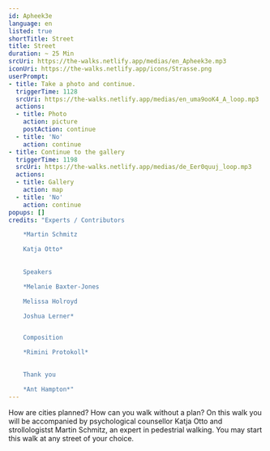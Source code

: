 ```yaml
---
id: Apheek3e
language: en
listed: true
shortTitle: Street
title: Street
duration: ~ 25 Min
srcUri: https://the-walks.netlify.app/medias/en_Apheek3e.mp3
iconUri: https://the-walks.netlify.app/icons/Strasse.png
userPrompt: 
- title: Take a photo and continue.
  triggerTime: 1128
  srcUri: https://the-walks.netlify.app/medias/en_uma9ooK4_A_loop.mp3
  actions:
  - title: Photo
    action: picture
    postAction: continue
  - title: 'No'
    action: continue
- title: Continue to the gallery
  triggerTime: 1198
  srcUri: https://the-walks.netlify.app/medias/de_Eer0quuj_loop.mp3
  actions:
  - title: Gallery
    action: map
  - title: 'No'
    action: continue 
popups: []
credits: "Experts / Contributors

	*Martin Schmitz

	Katja Otto*
	
	
	Speakers

	*Melanie Baxter-Jones

	Melissa Holroyd

	Joshua Lerner*


	Composition

	*Rimini Protokoll*

	
	Thank you

	*Ant Hampton*"
---
```

How are cities planned? How can you walk without a plan? On this walk you will be accompanied by psychological counsellor Katja Otto and strollologistst Martin Schmitz, an expert in pedestrial walking. You may start this walk at any street of your choice.
